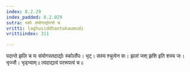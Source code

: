 ```yaml
---
index: 8.2.29
index_padded: 8.2.029
sutra: स्कोः संयोगाद्योरन्ते च
vritti: laghusiddhantakaumudi
vrittiindex: 311

---
```

पदान्ते झलि च यः संयोगस्तदाद्योः स्कोर्लोपः। भृट्। सस्य श्चुत्वेन सः। झलां जश् झशि इति शस्य जः। भृज्जौ। भृड्भ्याम्॥ त्यदाद्यत्वं पररूपत्वं च॥